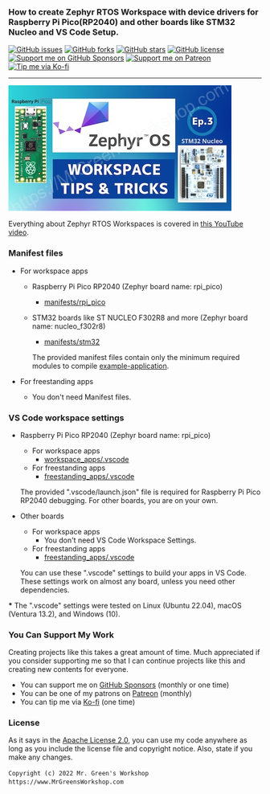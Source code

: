### How to create Zephyr RTOS Workspace with device drivers for Raspberry Pi Pico(RP2040) and other boards like STM32 Nucleo and VS Code Setup.

[<img src="https://img.shields.io/github/issues/MrGreensWorkshop/ZephyrOS_manifests_and_vscode_settings" alt="GitHub issues" data-no-image-viewer>](https://github.com/MrGreensWorkshop/ZephyrOS_manifests_and_vscode_settings/issues)
[<img src="https://img.shields.io/github/forks/MrGreensWorkshop/ZephyrOS_manifests_and_vscode_settings" alt="GitHub forks" data-no-image-viewer>](https://github.com/MrGreensWorkshop/ZephyrOS_manifests_and_vscode_settings/blob/main/README.md#readme)
[<img src="https://img.shields.io/github/stars/MrGreensWorkshop/ZephyrOS_manifests_and_vscode_settings" alt="GitHub stars" data-no-image-viewer>](https://github.com/MrGreensWorkshop/ZephyrOS_manifests_and_vscode_settings/blob/main/README.md#readme)
[<img src="https://img.shields.io/github/license/MrGreensWorkshop/ZephyrOS_manifests_and_vscode_settings" alt="GitHub license" data-no-image-viewer>](https://github.com/MrGreensWorkshop/ZephyrOS_manifests_and_vscode_settings/blob/main/LICENSE.txt)
[<img src="https://shields.io/badge/Github%20Sponsors-Support%20me-blue?logo=GitHub+Sponsors" alt="Support me on GitHub Sponsors" data-no-image-viewer>](https://github.com/sponsors/MrGreensWorkshop "Support me on GitHub Sponsors")
[<img src="https://shields.io/badge/Patreon-Support%20me-blue?logo=Patreon" alt="Support me on Patreon" data-no-image-viewer>](https://patreon.com/MrGreensWorkshop "Support me on Patreon")
[<img src="https://shields.io/badge/Ko--fi-Tip%20me-blue?logo=kofi" alt="Tip me via Ko-fi" data-no-image-viewer>](https://ko-fi.com/MrGreensWorkshop "Tip me via Ko-fi")

---

[<img src="video_pic.jpg" max-height="250" alt="How to create Zephyr RTOS Workspace with device drivers for Raspberry Pi Pico RP2040 and other boards like STM32 Nucleo and VS Code Setup">](https://youtu.be/twgPd9IQl88)

Everything about Zephyr RTOS Workspaces is covered in [this YouTube video](https://youtu.be/twgPd9IQl88).

<!--
- Check this Blog post
  - https://www.mrgreensworkshop.com/posts/xxxxx
-->

### Manifest files

- For workspace apps
  - Raspberry Pi Pico RP2040 (Zephyr board name: rpi_pico)
    - [manifests/rpi_pico](/manifests/rpi_pico)

  - STM32 boards like ST NUCLEO F302R8 and more (Zephyr board name: nucleo_f302r8)
    - [manifests/stm32](/manifests/stm32)

    The provided manifest files contain only the minimum required modules to compile [example-application](https://github.com/zephyrproject-rtos/example-application/).
    
- For freestanding apps
  - You don't need Manifest files.
  
### VS Code workspace settings

- Raspberry Pi Pico RP2040 (Zephyr board name: rpi_pico)
  - For workspace apps
    - [workspace_apps/.vscode](/vscode_settings/rpi_pico/workspace_apps/.vscode/)
  - For freestanding apps
    - [freestanding_apps/.vscode](/vscode_settings/rpi_pico/freestanding_apps/.vscode/)
    
  The provided ".vscode/launch.json" file is required for Raspberry Pi Pico RP2040 debugging. For other boards, you are on your own.

- Other boards
  - For workspace apps
    - You don't need VS Code Workspace Settings.
  - For freestanding apps
    - [freestanding_apps/.vscode](/vscode_settings/other_boards/freestanding_apps/.vscode/)

  You can use these ".vscode" settings to build your apps in VS Code. These settings work on almost any board, unless you need other dependencies.

**\*** The ".vscode" settings were tested on Linux (Ubuntu 22.04), macOS (Ventura 13.2), and Windows (10).

### You Can Support My Work

Creating projects like this takes a great amount of time. Much appreciated if you consider supporting me so that I can continue projects like this and creating new contents for everyone.

- You can support me on [GitHub Sponsors](https://github.com/sponsors/MrGreensWorkshop "Support me on GitHub Sponsors") (monthly or one time)
- You can be one of my patrons on [Patreon](https://patreon.com/MrGreensWorkshop "Be my Patron") (monthly)
- You can tip me via [Ko-fi](https://ko-fi.com/MrGreensWorkshop "Tip Me via Ko-fi") (one time)

### License

As it says in the [Apache License 2.0](https://github.com/MrGreensWorkshop/ZephyrOS_manifests_and_vscode_settings/blob/main/LICENSE.txt), you can use my code anywhere as long as you include the license file and copyright notice. Also, state if you make any changes.

`Copyright (c) 2022 Mr. Green's Workshop https://www.MrGreensWorkshop.com`
